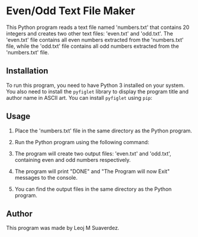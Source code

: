 # Even/Odd Text File Maker

This Python program reads a text file named 'numbers.txt' that contains 20 integers and creates two other text files: 'even.txt' and 'odd.txt'. The 'even.txt' file contains all even numbers extracted from the 'numbers.txt' file, while the 'odd.txt' file contains all odd numbers extracted from the 'numbers.txt' file.

## Installation

To run this program, you need to have Python 3 installed on your system. You also need to install the `pyfiglet` library to display the program title and author name in ASCII art. You can install `pyfiglet` using `pip`:


## Usage

1. Place the 'numbers.txt' file in the same directory as the Python program.
2. Run the Python program using the following command:


3. The program will create two output files: 'even.txt' and 'odd.txt', containing even and odd numbers respectively.
4. The program will print "DONE" and "The Program will now Exit" messages to the console.
5. You can find the output files in the same directory as the Python program.

## Author

This program was made by Leoj M Suaverdez.

